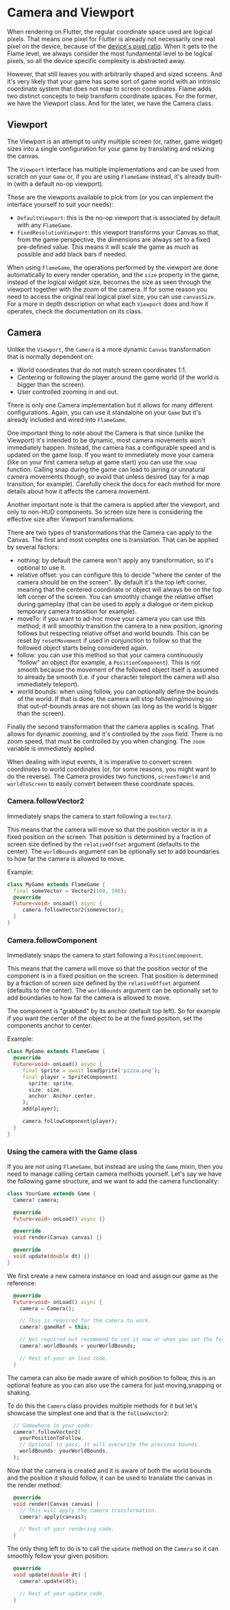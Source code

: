 # Camera and Viewport

When rendering on Flutter, the regular coordinate space used are logical pixels. That means one
pixel for Flutter is already not necessarily one real pixel on the device, because of the [device's
pixel ratio](https://api.flutter.dev/flutter/widgets/MediaQueryData/devicePixelRatio.html). When it
gets to the Flame level, we always consider the most fundamental level to be logical pixels, so all
the device specific complexity is abstracted away.

However, that still leaves you with arbitrarily shaped and sized screens. And it's very likely that
your game has some sort of game world with an intrinsic coordinate system that does not map to
screen coordinates. Flame adds two distinct concepts to help transform coordinate spaces. For the
former, we have the Viewport class. And for the later, we have the Camera class.


## Viewport

The Viewport is an attempt to unify multiple screen (or, rather, game widget) sizes into a single
configuration for your game by translating and resizing the canvas.

The `Viewport` interface has multiple implementations and can be used from scratch on your `Game`
or, if you are using `FlameGame` instead, it's already built-in (with a default no-op viewport).

These are the viewports available to pick from (or you can implement the interface yourself to suit
your needs):

- `DefaultViewport`: this is the no-op viewport that is associated by default with any `FlameGame`.
- `FixedResolutionViewport`: this viewport transforms your Canvas so that, from the game
   perspective, the dimensions are always set to a fixed pre-defined value. This means it will scale
   the game as much as possible and add black bars if needed.

When using `FlameGame`, the operations performed by the viewport are done automatically to every
render operation, and the `size` property in the game, instead of the logical widget size, becomes
the size as seen through the viewport together with the zoom of the camera. If for some reason you
need to access the original real logical pixel size, you can use `canvasSize`. For a more in depth
description on what each `Viewport` does and how it operates, check the documentation on its class.


## Camera

Unlike the `Viewport`, the `Camera` is a more dynamic `Canvas` transformation that is normally
dependent on:

- World coordinates that do not match screen coordinates 1:1.
- Centering or following the player around the game world (if the world is bigger than the screen).
- User controlled zooming in and out.

There is only one Camera implementation but it allows for many different configurations. Again, you
can use it standalone on your `Game` but it's already included and wired into `FlameGame`.

One important thing to note about the Camera is that since (unlike the Viewport) it's intended to be
dynamic, most camera movements won't immediately happen. Instead, the camera has a configurable
speed and is updated on the game loop. If you want to immediately move your camera (like on your
first camera setup at game start) you can use the `snap` function. Calling snap during the game can
lead to jarring or unnatural camera movements though, so avoid that unless desired (say for a map
transition, for example). Carefully check the docs for each method for more details about how it
affects the camera movement.

Another important note is that the camera is applied after the viewport, and only to non-HUD
components. So screen size here is considering the effective size after Viewport transformations.

There are two types of transformations that the Camera can apply to the Canvas. The first and most
complex one is translation. That can be applied by several factors:

- nothing: by default the camera won't apply any transformation, so it's optional to use it.
- relative offset: you can configure this to decide "where the center of the camera should be on
   the screen". By default it's the top left corner, meaning that the centered coordinate or object
   will always be on the top left corner of the screen. You can smoothly change the relative offset
   during gameplay (that can be used to apply a dialogue or item pickup temporary camera transition
   for example).
- moveTo: if you want to ad-hoc move your camera you can use this method; it will smoothly
   transition the camera to a new position, ignoring follows but respecting relative offset and
   world bounds. This can be reset by `resetMovement` if used in conjunction to follow so that the
   followed object starts being considered again.
- follow: you can use this method so that your camera continuously "follow" an object (for example,
   a `PositionComponent`). This is not smooth because the movement of the followed object itself is
   assumed to already be smooth (i.e. if your character teleport the camera will also immediately
   teleport).
- world bounds: when using follow, you can optionally define the bounds of the world. If that is
   done, the camera will stop following/moving so that out-of-bounds areas are not shown (as long as
   the world is bigger than the screen).

Finally the second transformation that the camera applies is scaling. That allows for dynamic
zooming, and it's controlled by the `zoom` field. There is no zoom speed, that must be controlled by
you when changing. The `zoom` variable is immediately applied.

When dealing with input events, it is imperative to convert screen coordinates to world coordinates
(or, for some reasons, you might want to do the reverse). The Camera provides two functions,
`screenToWorld` and `worldToScreen` to easily convert between these coordinate spaces.


### Camera.followVector2

Immediately snaps the camera to start following a `Vector2`.

This means that the camera will move so that the position vector is in a fixed position on the
screen. That position is determined by a fraction of screen size defined by the `relativeOffset`
argument (defaults to the center). The `worldBounds` argument can be optionally set to add
boundaries to how far the camera is allowed to move.

Example:

```dart
class MyGame extends FlameGame {
  final someVector = Vector2(100, 100);
  @override
  Future<void> onLoad() async {
     camera.followVector2(someVector);
  }
}

```


### Camera.followComponent

Immediately snaps the camera to start following a `PositionComponent`.

This means that the camera will move so that the position vector of the component is in a fixed
position on the screen. That position is determined by a fraction of screen size defined by the
`relativeOffset` argument (defaults to the center).
The `worldBounds` argument can be optionally set to add boundaries to how far the camera is allowed
to move.

The component is "grabbed" by its anchor (default top left).
So for example if you want the center of the object to be at the fixed position, set the components
anchor to center.

Example:

```dart
class MyGame extends FlameGame {
  @override
  Future<void> onLoad() async {
     final sprite = await loadSprite('pizza.png');
     final player = SpriteComponent(
       sprite: sprite,
       size: size,
       anchor: Anchor.center,
     );
     add(player);

     camera.followComponent(player);
  }
}
```


### Using the camera with the Game class

If you are not using `FlameGame`, but instead are using the `Game` mixin, then you need to manage
calling certain camera methods yourself. Let's say we have the following game structure, and we
want to add the camera functionality:

```dart
class YourGame extends Game {
  Camera? camera;

  @override
  Future<void> onLoad() async {}

  @override
  void render(Canvas canvas) {}

  @override
  void update(double dt) {}
}
```

We first create a new camera instance on load and assign our game as the reference:

```dart
  @override
  Future<void> onLoad() async {
    camera = Camera();

    // This is required for the camera to work.
    camera?.gameRef = this;

    // Not required but recommend to set it now or when you set the follow target.
    camera?.worldBounds = yourWorldBounds;

    // Rest of your on load code.
  }
```

The camera can also be made aware of which position to follow, this is an optional feature as you
can also use the camera for just moving,snapping or shaking.

To do this the `Camera` class provides multiple methods for it but let's showcase the simplest one
and that is the `followVector2`:

```dart
  // Somewhere in your code:
  camera?.followVector2(
    yourPositionToFollow,
    // Optional to pass, it will overwrite the previous bounds.
    worldBounds: yourWorldBounds,
  );
```

Now that the camera is created and it is aware of both the world bounds and the position it should
follow, it can be used to translate the canvas in the render method:

```dart
  @override
  void render(Canvas canvas) {
    // This will apply the camera transformation.
    camera?.apply(canvas);

    // Rest of your rendering code.
  }
```

The only thing left to do is to call the `update` method on the `Camera` so it can smoothly follow
your given position:

```dart
  @override
  void update(double dt) {
    camera?.update(dt);

    // Rest of your update code.
  }
```
